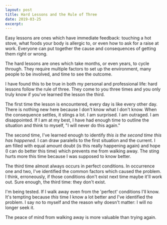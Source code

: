 ```yaml
---
layout: post
title: Hard Lessons and the Rule of Three
date: 2019-03-25
excerpt: 
---
```


Easy lessons are ones which have immediate feedback: touching a hot stove, what foods your body is allergic to, or even how to ask for a raise at work. Everyone can put together the cause and consequences of getting them right or wrong.

The hard lessons are ones which take months, or even years, to cycle through. They require multiple factors to set up the environment, many people to be involved, and time to see the outcome.

I have found this to be true in both my personal and professional life: hard lessons follow the rule of three. They come to you three times and you only truly know if you've learned the lesson the third.

The first time the lesson is encountered, every day is like every other day. There is nothing new here because I don't know what I don't know. When the consequence settles, it stings a lot. I am surprised. I am outraged. I am disappointed. If I am at my best, I have had enough time to outline the situation and think to myself, "I will never do this again."

The second time, I've learned enough to identify _this is the second time this has happened._ I can draw paralells to the first situation and the current. I am filled with equal amount doubt (is this really happening again) and hope (I can do better this time) which prevents me from walking away. The sting hurts more this time because I was supposed to know better.

The third time almost always occurs in perfect conditions. In occurrence one and two, I've identified the common factors which caused the problem. I think, erroneously, if those conditions don't exist next time maybe it'll work out. Sure enough, the third time: they don't exist.

I'm being tested. If I walk away even from the 'perfect' conditions I'll know. It's tempting because _this_ time I know a lot better and I've identified the problem. I say no to myself and the reason why doesn't matter: I will no longer seek it.

The peace of mind from walking away is more valuable than trying again.